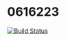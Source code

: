 # 0616223
[![Build Status](https://travis-ci.org/OhMyBuggg/0616223.svg?branch=master)](https://travis-ci.org/OhMyBuggg/0616223)
